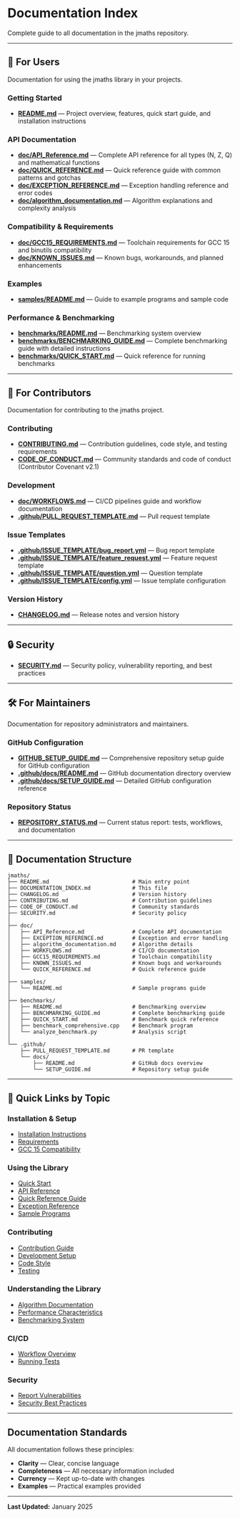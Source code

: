 # Documentation Index

Complete guide to all documentation in the jmaths repository.

---

## 📖 For Users

Documentation for using the jmaths library in your projects.

### Getting Started
- **[README.md](README.md)** — Project overview, features, quick start guide, and installation instructions

### API Documentation
- **[doc/API_Reference.md](doc/API_Reference.md)** — Complete API reference for all types (N, Z, Q) and mathematical functions
- **[doc/QUICK_REFERENCE.md](doc/QUICK_REFERENCE.md)** — Quick reference guide with common patterns and gotchas
- **[doc/EXCEPTION_REFERENCE.md](doc/EXCEPTION_REFERENCE.md)** — Exception handling reference and error codes
- **[doc/algorithm_documentation.md](doc/algorithm_documentation.md)** — Algorithm explanations and complexity analysis

### Compatibility & Requirements
- **[doc/GCC15_REQUIREMENTS.md](doc/GCC15_REQUIREMENTS.md)** — Toolchain requirements for GCC 15 and binutils compatibility
- **[doc/KNOWN_ISSUES.md](doc/KNOWN_ISSUES.md)** — Known bugs, workarounds, and planned enhancements

### Examples
- **[samples/README.md](samples/README.md)** — Guide to example programs and sample code

### Performance & Benchmarking
- **[benchmarks/README.md](benchmarks/README.md)** — Benchmarking system overview
- **[benchmarks/BENCHMARKING_GUIDE.md](benchmarks/BENCHMARKING_GUIDE.md)** — Complete benchmarking guide with detailed instructions
- **[benchmarks/QUICK_START.md](benchmarks/QUICK_START.md)** — Quick reference for running benchmarks

---

## 👥 For Contributors

Documentation for contributing to the jmaths project.

### Contributing
- **[CONTRIBUTING.md](CONTRIBUTING.md)** — Contribution guidelines, code style, and testing requirements
- **[CODE_OF_CONDUCT.md](CODE_OF_CONDUCT.md)** — Community standards and code of conduct (Contributor Covenant v2.1)

### Development
- **[doc/WORKFLOWS.md](doc/WORKFLOWS.md)** — CI/CD pipelines guide and workflow documentation
- **[.github/PULL_REQUEST_TEMPLATE.md](.github/PULL_REQUEST_TEMPLATE.md)** — Pull request template

### Issue Templates
- **[.github/ISSUE_TEMPLATE/bug_report.yml](.github/ISSUE_TEMPLATE/bug_report.yml)** — Bug report template
- **[.github/ISSUE_TEMPLATE/feature_request.yml](.github/ISSUE_TEMPLATE/feature_request.yml)** — Feature request template
- **[.github/ISSUE_TEMPLATE/question.yml](.github/ISSUE_TEMPLATE/question.yml)** — Question template
- **[.github/ISSUE_TEMPLATE/config.yml](.github/ISSUE_TEMPLATE/config.yml)** — Issue template configuration

### Version History
- **[CHANGELOG.md](CHANGELOG.md)** — Release notes and version history

---

## 🔒 Security

- **[SECURITY.md](SECURITY.md)** — Security policy, vulnerability reporting, and best practices

---

## 🛠️ For Maintainers

Documentation for repository administrators and maintainers.

### GitHub Configuration
- **[GITHUB_SETUP_GUIDE.md](GITHUB_SETUP_GUIDE.md)** — Comprehensive repository setup guide for GitHub configuration
- **[.github/docs/README.md](.github/docs/README.md)** — GitHub documentation directory overview
- **[.github/docs/SETUP_GUIDE.md](.github/docs/SETUP_GUIDE.md)** — Detailed GitHub configuration reference

### Repository Status
- **[REPOSITORY_STATUS.md](REPOSITORY_STATUS.md)** — Current status report: tests, workflows, and documentation

---

## 📂 Documentation Structure

```
jmaths/
├── README.md                          # Main entry point
├── DOCUMENTATION_INDEX.md             # This file
├── CHANGELOG.md                       # Version history
├── CONTRIBUTING.md                    # Contribution guidelines
├── CODE_OF_CONDUCT.md                 # Community standards
├── SECURITY.md                        # Security policy
│
├── doc/
│   ├── API_Reference.md               # Complete API documentation
│   ├── EXCEPTION_REFERENCE.md         # Exception and error handling
│   ├── algorithm_documentation.md     # Algorithm details
│   ├── WORKFLOWS.md                   # CI/CD documentation
│   ├── GCC15_REQUIREMENTS.md          # Toolchain compatibility
│   ├── KNOWN_ISSUES.md                # Known bugs and workarounds
│   └── QUICK_REFERENCE.md             # Quick reference guide
│
├── samples/
│   └── README.md                      # Sample programs guide
│
├── benchmarks/
│   ├── README.md                      # Benchmarking overview
│   ├── BENCHMARKING_GUIDE.md          # Complete benchmarking guide
│   ├── QUICK_START.md                 # Benchmark quick reference
│   ├── benchmark_comprehensive.cpp    # Benchmark program
│   └── analyze_benchmark.py           # Analysis script
│
└── .github/
    ├── PULL_REQUEST_TEMPLATE.md       # PR template
    └── docs/
        ├── README.md                  # GitHub docs overview
        └── SETUP_GUIDE.md             # Repository setup guide
```

---

## 🎯 Quick Links by Topic

### Installation & Setup
- [Installation Instructions](README.md#installation)
- [Requirements](README.md#requirements)
- [GCC 15 Compatibility](doc/GCC15_REQUIREMENTS.md)

### Using the Library
- [Quick Start](README.md#quick-start)
- [API Reference](doc/API_Reference.md)
- [Quick Reference Guide](doc/QUICK_REFERENCE.md)
- [Exception Reference](doc/EXCEPTION_REFERENCE.md)
- [Sample Programs](samples/README.md)

### Contributing
- [Contribution Guide](CONTRIBUTING.md)
- [Development Setup](CONTRIBUTING.md#development-setup)
- [Code Style](CONTRIBUTING.md#coding-standards)
- [Testing](CONTRIBUTING.md#testing-requirements)

### Understanding the Library
- [Algorithm Documentation](doc/algorithm_documentation.md)
- [Performance Characteristics](doc/algorithm_documentation.md#performance-characteristics)
- [Benchmarking System](benchmarks/README.md)

### CI/CD
- [Workflow Overview](doc/WORKFLOWS.md)
- [Running Tests](CONTRIBUTING.md#running-tests)

### Security
- [Report Vulnerabilities](SECURITY.md#reporting-a-vulnerability)
- [Security Best Practices](SECURITY.md#security-best-practices)

---

## Documentation Standards

All documentation follows these principles:

- **Clarity** — Clear, concise language
- **Completeness** — All necessary information included
- **Currency** — Kept up-to-date with changes
- **Examples** — Practical examples provided

---

**Last Updated:** January 2025
